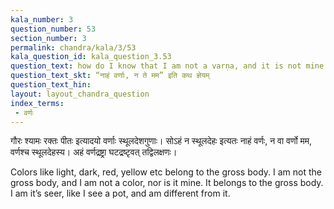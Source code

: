 ```yaml
---
kala_number: 3
question_number: 53
section_number: 3
permalink: chandra/kala/3/53
kala_question_id: kala_question_3.53
question_text: how do I know that I am not a varṇa, and it is not mine
question_text_skt: “नाहं वर्णाः, न ते मम” इति कथ ज्ञेयम्
question_text_hin: 
layout: layout_chandra_question
index_terms:
 - वर्णः
---
```


<!-- skt-start -->
गौरः श्यामः रक्तः पीतः इत्यादयो वर्णाः स्थूलदेशगुणाः। सोऽहं न स्थूलदेहः इत्यतः नाहं वर्णः, न वा वर्णो मम, वर्णश्च स्थूलदेहस्य। अहं वर्णद्रष्ट्रा घटद्रष्टृवत् तद्विलक्षणः। 
<!-- skt-end -->

<!-- eng-start -->
Colors like light, dark, red, yellow etc belong to the gross body. I am not the gross body, and I am not a color, nor is it mine. It belongs to the gross body. I am it’s seer, like I see a pot, and am different from it.
<!-- eng-end -->
